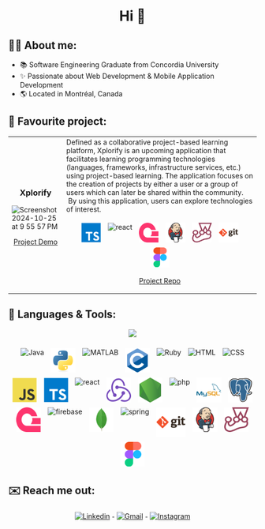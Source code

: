 
<h1 align="center"> Hi 👋 </h1>

## 👩‍💻 About me:
- 📚 Software Engineering Graduate from Concordia University
- ✨ Passionate about Web Development & Mobile Application Development
- 🌎 Located in Montréal, Canada

## 🚀 Favourite project:

<table>
   <tr>
      <td>
         <h3 align="center">Xplorify</h3>
         <img width="438" alt="Screenshot 2024-10-25 at 9 55 57 PM" src="https://github.com/user-attachments/assets/65e3dc54-f4a6-41b0-a64f-f6c464604467">
         <p align="center">
            <a href="https://www.youtube.com/watch?v=nwFgiZpvl0E"> Project Demo </a> 
         </p>
      </td>
       <td>
         Defined as a collaborative project-based learning platform, Xplorify is an upcoming application that facilitates learning programming technologies (languages, frameworks, infrastructure services, etc.) using project-based learning. The application focuses on the creation of projects by either a user or a group of users which can later be shared within the community.  By using this application, users can explore technologies of interest. 
          <p align="center">
             <img src="https://github.com/devicons/devicon/blob/master/icons/typescript/typescript-original.svg" alt="typescript" width="40" height="40" style="vertical-align:top; margin:5px">
             <img src="https://github.com/yurijserrano/Github-Profile-Readme-Logos/blob/master/frameworks/react.svg" alt="react" width="40" height="40" style="vertical-align:top; margin:5px">
             <img src="https://github.com/devicons/devicon/blob/master/icons/appwrite/appwrite-original.svg" alt="appwrite" width="40" height="40" style="vertical-align:top; margin:5px">
             <img src="https://github.com/devicons/devicon/blob/master/icons/jenkins/jenkins-original.svg" alt="jenkins" width="40" height="40" style="vertical-align:top; margin:5px">
             <img src="https://github.com/devicons/devicon/blob/master/icons/jest/jest-plain.svg" alt="jest" width="40" height="40" style="vertical-align:top; margin:5px">
             <img src="https://github.com/devicons/devicon/blob/master/icons/git/git-original-wordmark.svg" alt="git" width="40" height="40" style="vertical-align:top; margin:5px">
             <img src="https://github.com/devicons/devicon/blob/master/icons/figma/figma-original.svg" alt="figma" width="40" height="40" style="vertical-align:top; margin:5px">
          </p>
          <p align="center">
             <a href="https://github.com/SamanthaGuillemette/SOEN490"> Project Repo </a>
          </p>
      </td>
   </tr>
</table>


## 🧰 Languages & Tools:

<p align="center">
   <img src="https://github-readme-stats.vercel.app/api/top-langs/?username=lailaalhalabi&layout=compact&theme=dracula"/>
</p>

<p align="center">
   <img src="https://s3.amazonaws.com/karengryg.io/wp-content/uploads/2018/08/11112606/java-logo-e1534012340724.png" alt="Java" width="50" height="50" style="vertical-align:top; margin:5px">
   <img src="https://github.com/devicons/devicon/blob/master/icons/python/python-original.svg" alt="Python" width="50" height="50" style="vertical-align:top; margin:5px">
   <img src="https://upload.wikimedia.org/wikipedia/commons/thumb/2/21/Matlab_Logo.png/534px-Matlab_Logo.png" alt="MATLAB" width="50" height="50" style="vertical-align:top; margin:5px"> 
    <img src="https://github.com/devicons/devicon/blob/master/icons/c/c-original.svg" alt="C" width="50" height="50" style="vertical-align:top; margin:5px"> 
   <img src="https://th.bing.com/th/id/R.d81c04d746224d25d1ae75b62e7561f3?rik=U1LfuH4fG4gBLw&riu=http%3a%2f%2flogos-download.com%2fwp-content%2fuploads%2f2016%2f09%2fRuby_logo.png&ehk=pdFSeKP%2fGRRuGPLxzDEsary7DOpTReXDqILn%2fjd40Tk%3d&risl=1&pid=ImgRaw&r=0" alt="Ruby" width="50" height="50" style="vertical-align:top; margin:5px">
   <img src="https://logos-download.com/wp-content/uploads/2017/07/HTML5_badge.png" alt="HTML" width="50" height="50" style="vertical-align:top; margin:5px">
   <img src="https://www.logolynx.com/images/logolynx/s_0d/0d35ef6c8d4fdaf0590228404dc6448b.png" alt="CSS" width="50" height="50" style="vertical-align:top; margin:5px">
   <img src="https://github.com/devicons/devicon/blob/master/icons/javascript/javascript-original.svg" alt="javascript" width="50" height="50" style="vertical-align:top; margin:5px">
    <img src="https://github.com/devicons/devicon/blob/master/icons/typescript/typescript-original.svg" alt="typescript" width="50" height="50" style="vertical-align:top; margin:5px">
   <img src="https://github.com/yurijserrano/Github-Profile-Readme-Logos/blob/master/frameworks/react.svg" alt="react" width="50" height="50" style="vertical-align:top; margin:5px">
   <img src="https://github.com/devicons/devicon/blob/master/icons/redux/redux-original.svg" alt="redux" width="50" height="50" style="vertical-align:top; margin:5px">
   <img src="https://github.com/devicons/devicon/blob/master/icons/nodejs/nodejs-original.svg" alt="NodeJS" width="50" height="50" style="vertical-align:top; margin:5px">
   <img src="https://www.influxdata.com/wp-content/uploads/php_logo.png" alt="php" width="50" height="50" style="vertical-align:top; margin:5px">
   <img src="https://raw.githubusercontent.com/devicons/devicon/master/icons/mysql/mysql-original-wordmark.svg" alt="mysql" width="50" height="50" style="vertical-align:top; margin:5px">
   <img src="https://github.com/devicons/devicon/blob/master/icons/postgresql/postgresql-original.svg" alt="postgres" width="50" height="50" style="vertical-align:top; margin:5px">
   <img src="https://github.com/devicons/devicon/blob/master/icons/appwrite/appwrite-original.svg" alt="appwrite" width="50" height="50" style="vertical-align:top; margin:5px">
   <img src="https://camo.githubusercontent.com/04d74fa252ccfc767a20a5719365205c5251294b38c3d91d213491b24200e595/68747470733a2f2f696d672e69636f6e73382e636f6d2f636f6c6f722f34382f3030303030302f66697265626173652e706e67" alt="firebase" width="60" height="60" style="vertical-align:top; margin:5px">
   <img src="https://github.com/devicons/devicon/blob/master/icons/mongodb/mongodb-original.svg" alt="mongodb" width="50" height="50" style="vertical-align:top; margin:5px">
   <img src="https://github.com/yurijserrano/Github-Profile-Readme-Logos/blob/master/frameworks/spring.svg" alt="spring" width="50" height="50" style="vertical-align:top; margin:5px">
   <img src="https://github.com/devicons/devicon/blob/master/icons/git/git-original-wordmark.svg" alt="git" width="60" height="60" style="vertical-align:top; margin:5px">
   <img src="https://github.com/devicons/devicon/blob/master/icons/jenkins/jenkins-original.svg" alt="jenkins" width="50" height="50" style="vertical-align:top; margin:5px">
   <img src="https://github.com/devicons/devicon/blob/master/icons/jest/jest-plain.svg" alt="jest" width="50" height="50" style="vertical-align:top; margin:5px">
   <img src="https://github.com/devicons/devicon/blob/master/icons/figma/figma-original.svg" alt="figma" width="50" height="50" style="vertical-align:top; margin:5px">
</p>




## ✉️  Reach me out:

<p align="center">
   <a href="https://www.linkedin.com/in/laila-alhalabi/">
      <img alt="Linkedin" src="https://pngimg.com/uploads/linkedIn/linkedIn_PNG8.png" width="45" height="45" style="vertical-align:top; margin:5px" />
   </a>
   <a href = "mailto: laila.alhalabi99@gmail.com">
      <img alt="Gmail" src="https://icteducation.norfolk.gov.uk/content/1468/images/Gmail-logo.png" width="55" height="45" style="vertical-align:top; margin:5px"/>
   </a>
   <a href="https://www.instagram.com/_l.ail.a_/">
      <img alt="Instagram" src="https://upload.wikimedia.org/wikipedia/commons/thumb/e/e7/Instagram_logo_2016.svg/1200px-Instagram_logo_2016.svg.png" width="45"height="45" style="vertical-align:top; margin:5px" />
   </a>
</p>
